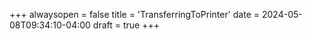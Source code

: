 +++
alwaysopen = false
title = 'TransferringToPrinter'
date = 2024-05-08T09:34:10-04:00
draft = true
+++
